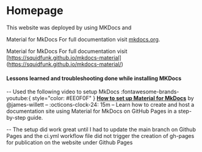 # Homepage
This website was deployed by using MKDocs and 

Material for MkDocs
For full documentation visit [mkdocs.org](https://www.mkdocs.org).

Material for MkDocs
For full documentation visit [https://squidfunk.github.io/mkdocs-material] (https://squidfunk.github.io/mkdocs-material/)

#### Lessons learned and troubleshooting done while installing MKDocs
--
Used the following video to setup MkDocs
:fontawesome-brands-youtube:{ style="color: #EE0F0F" }
__[How to set up Material for MkDocs]__ by @james-willett – :octicons-clock-24:
15m – Learn how to create and host a documentation site using Material for
MkDocs on GitHub Pages in a step-by-step guide.

  [How to set up Material for MkDocs]: https://www.youtube.com/watch?v=Q-YA_dA8C20

--
The setup did work great until I had to update the main branch on Github Pages and the ci.yml workflow file did not trigger the creation of gh-pages for publication on the website under Github Pages 
#
#
#
#
#
#
#
#
#
